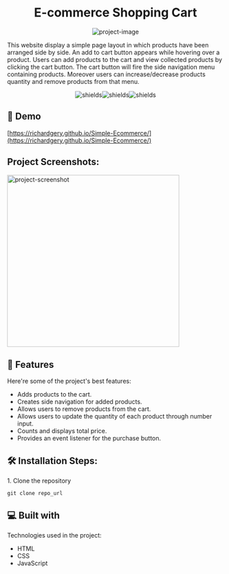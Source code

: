 <h1 align="center" id="title">E-commerce Shopping Cart</h1>

<p align="center"><img src="https://socialify.git.ci/richardgery/Simple-Ecommerce/image?description=1&amp;font=Inter&amp;language=1&amp;name=1&amp;owner=1&amp;pattern=Plus&amp;theme=Light" alt="project-image"></p>

<p id="description">This website display a simple page layout in which products have been arranged side by side. An add to cart button appears while hovering over a product. Users can add products to the cart and view collected products by clicking the cart button. The cart button will fire the side navigation menu containing products. Moreover users can increase/decrease products quantity and remove products from that menu.</p>

<p align="center"><img src="https://img.shields.io/github/issues/richardgery/Simple-Ecommerce" alt="shields"><img src="https://img.shields.io/github/forks/richardgery/Simple-Ecommerce" alt="shields"><img src="https://img.shields.io/github/stars/richardgery/Simple-Ecommerce" alt="shields"></p>

<h2>🚀 Demo</h2>

[https://richardgery.github.io/Simple-Ecommerce/](https://richardgery.github.io/Simple-Ecommerce/)

<h2>Project Screenshots:</h2>

<img src="https://ibb.co/JxpB5kB" alt="project-screenshot" width="400" height="400/">

  
  
<h2>🧐 Features</h2>

Here're some of the project's best features:

*   Adds products to the cart.
*   Creates side navigation for added products.
*   Allows users to remove products from the cart.
*   Allows users to update the quantity of each product through number input.
*   Counts and displays total price.
*   Provides an event listener for the purchase button.

<h2>🛠️ Installation Steps:</h2>

<p>1. Clone the repository</p>

```
git clone repo_url
```

  
  
<h2>💻 Built with</h2>

Technologies used in the project:

*   HTML
*   CSS
*   JavaScript
